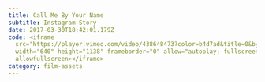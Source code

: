 ```yaml
---
title: Call Me By Your Name
subtitle: Instagram Story
date: 2017-03-30T18:42:01.179Z
code: <iframe
  src="https://player.vimeo.com/video/438648473?color=b4d7ad&title=0&byline=0&portrait=0"
  width="640" height="1138" frameborder="0" allow="autoplay; fullscreen"
  allowfullscreen></iframe>
category: film-assets
---
```

